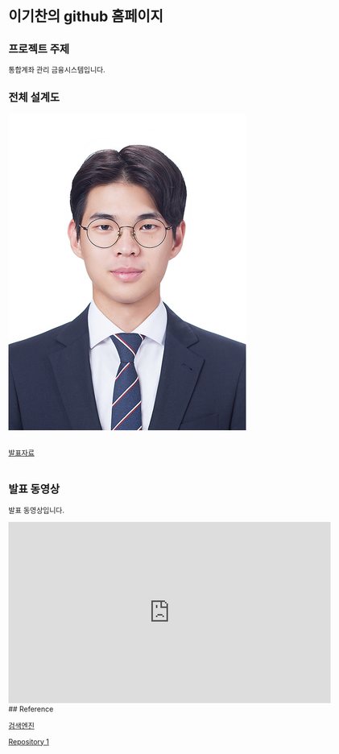 # 이기찬의 github 홈페이지​

## 프로젝트 주제​

통합계좌 관리 금융시스템입니다.​

## 전체 설계도​

<img src="2160340102_이기찬.jpg.jpg"/><br> ​

[발표자료](/project.pptx)<br>​

## 발표 동영상​

발표 동영상입니다.​

<iframe width="640" height="360" src="https://www.youtube.com/embed/6Az2cNU7gUw" frameborder="0" gesture="media" allowfullscreen=""></iframe>
## Reference​

[검색엔진](https://naver.com)​

[Repository 1](https://{github-id}.github.io/{repository-name}) 
